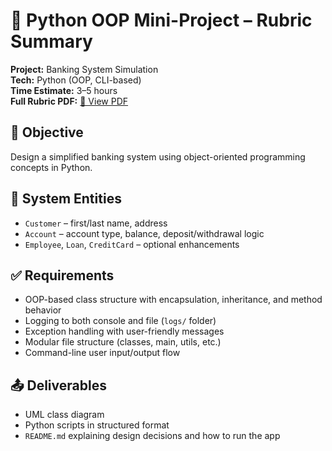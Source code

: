 # 🧾 Python OOP Mini-Project – Rubric Summary

**Project:** Banking System Simulation  
**Tech:** Python (OOP, CLI-based)  
**Time Estimate:** 3–5 hours  
**Full Rubric PDF:** [📄 View PDF](./pdf/python_oop_rubric.pdf)

## 🎯 Objective
Design a simplified banking system using object-oriented programming concepts in Python.

## 🧩 System Entities
- `Customer` – first/last name, address  
- `Account` – account type, balance, deposit/withdrawal logic  
- `Employee`, `Loan`, `CreditCard` – optional enhancements  

## ✅ Requirements
- OOP-based class structure with encapsulation, inheritance, and method behavior
- Logging to both console and file (`logs/` folder)
- Exception handling with user-friendly messages
- Modular file structure (classes, main, utils, etc.)
- Command-line user input/output flow

## 📤 Deliverables
- UML class diagram  
- Python scripts in structured format  
- `README.md` explaining design decisions and how to run the app
